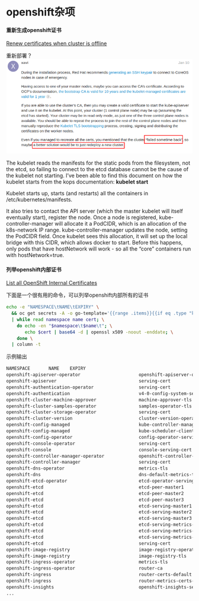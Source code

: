# openshift杂项


#### 重新生成openshift证书

[Renew certificates when cluster is offline](https://discuss.kubernetes.io/t/kubernetes-w-openshift-4-6-rhocp-renew-certificates-when-cluster-is-offline/18656)

重新部署？
![](2022-03-15-09-39-40.png)

The kubelet reads the manifests for the static pods from the filesystem, not the etcd, so failing to connect to the etcd database cannot be the cause of the kubelet not starting. I’ve been able to find this document on how the kubelet starts from the kops documentation: **kubelet start**

Kubelet starts up, starts (and restarts) all the containers in /etc/kubernetes/manifests.

It also tries to contact the API server (which the master kubelet will itself eventually start), register the node. Once a node is registered, kube-controller-manager will allocate it a PodCIDR, which is an allocation of the k8s-network IP range. kube-controller-manager updates the node, setting the PodCIDR field. Once kubelet sees this allocation, it will set up the local bridge with this CIDR, which allows docker to start. Before this happens, only pods that have hostNetwork will work - so all the “core” containers run with hostNetwork=true.

#### 列举openshift内部证书

[List all OpenShift Internal Certificates](https://openshift.ktz.cloud/troubleshooting/list-all-certs/)

下面是一个很有用的命令，可以列举openshift内部所有的证书
```bash
echo -e "NAMESPACE\tNAME\tEXPIRY" \
  && oc get secrets -A -o go-template='{{range .items}}{{if eq .type "kubernetes.io/tls"}}{{.metadata.namespace}}{{" "}}{{.metadata.name}}{{" "}}{{index .data "tls.crt"}}{{"\n"}}{{end}}{{end}}' \
  | while read namespace name cert; \
    do echo -en "$namespace\t$name\t"; \
       echo $cert | base64 -d | openssl x509 -noout -enddate; \
    done \
  | column -t
```

示例输出
```bash
NAMESPACE       NAME    EXPIRY
openshift-apiserver-operator                      openshift-apiserver-operator-serving-cert           notAfter=Aug  24  17:16:32  2022  GMT
openshift-apiserver                               serving-cert                                        notAfter=Aug  24  17:16:32  2022  GMT
openshift-authentication-operator                 serving-cert                                        notAfter=Aug  24  17:16:27  2022  GMT
openshift-authentication                          v4-0-config-system-serving-cert                     notAfter=Aug  24  17:33:18  2022  GMT
openshift-cluster-machine-approver                machine-approver-tls                                notAfter=Aug  24  17:16:27  2022  GMT
openshift-cluster-samples-operator                samples-operator-tls                                notAfter=Aug  24  17:27:10  2022  GMT
openshift-cluster-storage-operator                serving-cert                                        notAfter=Aug  24  17:16:31  2022  GMT
openshift-cluster-version                         cluster-version-operator-serving-cert               notAfter=Aug  24  17:16:30  2022  GMT
openshift-config-managed                          kube-controller-manager-client-cert-key             notAfter=Sep  23  17:16:20  2020  GMT
openshift-config-managed                          kube-scheduler-client-cert-key                      notAfter=Sep  23  17:16:20  2020  GMT
openshift-config-operator                         config-operator-serving-cert                        notAfter=Aug  24  17:16:25  2022  GMT
openshift-console-operator                        serving-cert                                        notAfter=Aug  24  17:20:37  2022  GMT
openshift-console                                 console-serving-cert                                notAfter=Aug  24  17:21:32  2022  GMT
openshift-controller-manager-operator             openshift-controller-manager-operator-serving-cert  notAfter=Aug  24  17:16:27  2022  GMT
openshift-controller-manager                      serving-cert                                        notAfter=Aug  24  17:16:26  2022  GMT
openshift-dns-operator                            metrics-tls                                         notAfter=Aug  24  17:16:26  2022  GMT
openshift-dns                                     dns-default-metrics-tls                             notAfter=Aug  24  17:17:45  2022  GMT
openshift-etcd-operator                           etcd-operator-serving-cert                          notAfter=Aug  24  17:16:30  2022  GMT
openshift-etcd                                    etcd-peer-master1                                   notAfter=Aug  24  17:16:06  2023  GMT
openshift-etcd                                    etcd-peer-master2                                   notAfter=Aug  24  17:16:07  2023  GMT
openshift-etcd                                    etcd-peer-master3                                   notAfter=Aug  24  17:16:08  2023  GMT
openshift-etcd                                    etcd-serving-master1                                notAfter=Aug  24  17:16:06  2023  GMT
openshift-etcd                                    etcd-serving-master2                                notAfter=Aug  24  17:16:07  2023  GMT
openshift-etcd                                    etcd-serving-master3                                notAfter=Aug  24  17:16:09  2023  GMT
openshift-etcd                                    etcd-serving-metrics-master1                        notAfter=Aug  24  17:16:07  2023  GMT
openshift-etcd                                    etcd-serving-metrics-master2                        notAfter=Aug  24  17:16:08  2023  GMT
openshift-etcd                                    etcd-serving-metrics-master3                        notAfter=Aug  24  17:16:10  2023  GMT
openshift-etcd                                    serving-cert                                        notAfter=Aug  24  17:16:26  2022  GMT
openshift-image-registry                          image-registry-operator-tls                         notAfter=Aug  24  17:16:28  2022  GMT
openshift-image-registry                          image-registry-tls                                  notAfter=Aug  27  14:43:57  2022  GMT
openshift-ingress-operator                        metrics-tls                                         notAfter=Aug  24  17:16:25  2022  GMT
openshift-ingress-operator                        router-ca                                           notAfter=Aug  24  17:21:33  2022  GMT
openshift-ingress                                 router-certs-default                                notAfter=Aug  24  17:21:58  2022  GMT
openshift-ingress                                 router-metrics-certs-default                        notAfter=Aug  24  17:21:59  2022  GMT
openshift-insights                                openshift-insights-serving-cert                     notAfter=Aug  24  17:16:33  2022  GMT
...
```